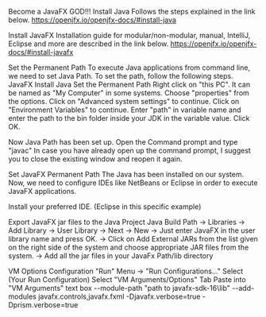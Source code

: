 Become a JavaFX GOD!!!
Install Java
Follows the steps explained in the link below. https://openjfx.io/openjfx-docs/#install-java

Install JavaFX
Installation guide for modular/non-modular, manual, IntelliJ, Eclipse and more are described in the link below. https://openjfx.io/openjfx-docs/#install-javafx

Set the Permanent Path
To execute Java applications from command line, we need to set Java Path. To set the path, follow the following steps. JavaFX Install Java Set the Permanent Path Right click on "this PC". It can be named as "My Computer" in some systems. Choose "properties" from the options. Click on "Advanced system settings" to continue. Click on "Environment Variables" to continue. Enter "path" in variable name and enter the path to the bin folder inside your JDK in the variable value. Click OK.

Now Java Path has been set up. Open the Command prompt and type "javac" In case you have already open up the command prompt, I suggest you to close the existing window and reopen it again.

Set JavaFX Permanent Path
The Java has been installed on our system. Now, we need to configure IDEs like NetBeans or Eclipse in order to execute JavaFX applications.

Install your preferred IDE. (Eclipse in this specific example)

Export JavaFX jar files to the Java Project Java Build Path → Libraries → Add Library → User Library → Next → New
→ Just enter JavaFX in the user library name and press OK. → Click on Add External JARs from the list given on the right side of the system and choose appropriate JAR files from the system. → Add all the jar files in your JavaFx Path/lib directory

VM Options Configuration
"Run" Menu ->
"Run Configurations..."
Select (Your Run Configuration)
Select "VM Arguments/Options" Tab
Paste into "VM Arguments" text box --module-path "path to javafx-sdk-16\lib" --add-modules javafx.controls,javafx.fxml -Djavafx.verbose=true -Dprism.verbose=true
